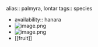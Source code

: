 alias:: palmyra, lontar
tags:: species

- availability:: hanara
- ![image.png](https://peach-geographical-bat-397.mypinata.cloud/ipfs/QmeLJsNYthCcpAEpTLD3XRCXLjcoe4mnYZYEVAHTJKMiDS)
- ![image.png](https://peach-geographical-bat-397.mypinata.cloud/ipfs/QmUJtifDH8cinygTzSVPguSvjQXrcHQ5BfWAN4qheW1Zt6)
- [[fruit]]